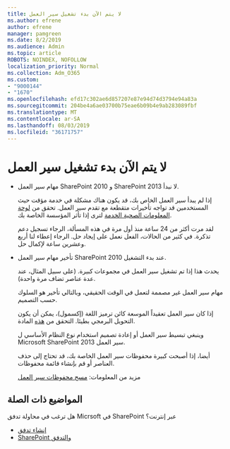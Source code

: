 ```yaml
---
title: لا يتم الآن بدء تشغيل سير العمل
ms.author: efrene
author: efrene
manager: pamgreen
ms.date: 8/2/2019
ms.audience: Admin
ms.topic: article
ROBOTS: NOINDEX, NOFOLLOW
localization_priority: Normal
ms.collection: Adm_O365
ms.custom:
- "9000144"
- "1670"
ms.openlocfilehash: efd17c302ae6d857207e87e94d74d3794e94a83a
ms.sourcegitcommit: 204be4a6ae03700b75eae6b09b4e9ab283089fbf
ms.translationtype: MT
ms.contentlocale: ar-SA
ms.lasthandoff: 08/03/2019
ms.locfileid: "36171757"
---
```

# <a name="workflow-is-not-starting"></a>لا يتم الآن بدء تشغيل سير العمل

- مهام سير العمل SharePoint 2010 و SharePoint 2013 لا نبدأ.

    إذا لم يبدأ سير العمل الخاص بك، قد يكون هناك مشكلة في خدمة مؤقت حيث المستخدمين قد تواجه تأخيرات متقطعة مع تقدم سير العمل. تحقق من [لوحة المعلومات الصحية الخدمة](https:/admin.microsoft.com/AdminPortal/Home#/servicehealth) لترى إذا تأثر المؤسسة الخاصة بك.

    لقد مرت أكثر من 24 ساعة منذ أول مرة في هذه المسألة، الرجاء تسجيل دعم تذكرة. في كثير من الحالات، الفعل نعمل على إيجاد حل. الرجاء إعطاء لنا أربع وعشرين ساعة لإكمال حل.

- تأخير مهام سير العمل SharePoint 2010 عند بدء التشغيل.

    يحدث هذا إذا تم تشغيل سير العمل في مجموعات كبيرة. (على سبيل المثال، عند عدة عناصر تضاف مرة واحدة).

    مهام سير العمل غير مصممة لتعمل في الوقت الحقيقي، وبالتالي تأخير هو السلوك حسب التصميم.

    إذا كان سير العمل تعقيداً الموسعة كائن ترميز اللغة (إكسمول)، يمكن أن يكون التحويل البرمجي بطيئا. التحقق من [هذه](https://support.microsoft.com/en-us/kb/3043697) المادة.

    وينبغي تبسيط سير العمل أو إعادة تصميم استخدام نوع النظام الأساسي ل Microsoft SharePoint 2013 سير العمل.

    أيضا، إذا أصبحت كبيرة محفوظات سير العمل الخاصة بك، قد تحتاج إلى حذف العناصر أو قم بإنشاء قائمة محفوظات.

    مزيد من المعلومات: [مسح محفوظات سير العمل](https://blogs.technet.microsoft.com/marj/2015/08/07/sharepoint-2010-workflows-best-practice-purge-workflow-history-list-items/)


## <a name="related-topics"></a>المواضيع ذات الصلة
هل ترغب في محاولة تدفق Micrsoft في SharePoint عبر إنترنت؟
- [إنشاء تدفق](https://support.office.com/article/Create-a-flow-for-a-list-or-library-in-SharePoint-Online-or-OneDrive-for-Business-a9c3e03b-0654-46af-a254-20252e580d01) 
- [SharePoint والتدفق](https://flow.microsoft.com/blog/sharepoint-and-flow/) 


